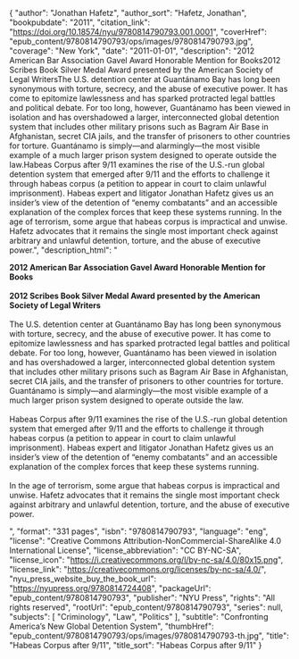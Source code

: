 {
  "author": "Jonathan Hafetz",
  "author_sort": "Hafetz, Jonathan",
  "bookpubdate": "2011",
  "citation_link": "https://doi.org/10.18574/nyu/9780814790793.001.0001",
  "coverHref": "epub_content/9780814790793/ops/images/9780814790793.jpg",
  "coverage": "New York",
  "date": "2011-01-01",
  "description": "2012 American Bar Association Gavel Award Honorable Mention for Books2012 Scribes Book Silver Medal Award presented by the American Society of Legal WritersThe U.S. detention center at Guant&#225;namo Bay has long been synonymous with torture, secrecy, and the abuse of executive power. It has come to epitomize lawlessness and has sparked protracted legal battles and political debate. For too long, however, Guant&#225;namo has been viewed in isolation and has overshadowed a larger, interconnected global detention system that includes other military prisons such as Bagram Air Base in Afghanistan, secret CIA jails, and the transfer of prisoners to other countries for torture. Guant&#225;namo is simply&#8212;and alarmingly&#8212;the most visible example of a much larger prison system designed to operate outside the law.Habeas Corpus after 9/11 examines the rise of the U.S.-run global detention system that emerged after 9/11 and the efforts to challenge it through habeas corpus (a petition to appear in court to claim unlawful imprisonment). Habeas expert and litigator Jonathan Hafetz gives us an insider&#8217;s view of the detention of &#8220;enemy combatants&#8221; and an accessible explanation of the complex forces that keep these systems running. In the age of terrorism, some argue that habeas corpus is impractical and unwise. Hafetz advocates that it remains the single most important check against arbitrary and unlawful detention, torture, and the abuse of executive power.",
  "description_html": "<p><b>2012 American Bar Association Gavel Award Honorable Mention for Books<br></b><br><b>2012 Scribes Book Silver Medal Award presented by the American Society of Legal Writers<br></b><br>The U.S. detention center at Guant&#225;namo Bay has long been synonymous with torture, secrecy, and the abuse of executive power. It has come to epitomize lawlessness and has sparked protracted legal battles and political debate. For too long, however, Guant&#225;namo has been viewed in isolation and has overshadowed a larger, interconnected global detention system that includes other military prisons such as Bagram Air Base in Afghanistan, secret CIA jails, and the transfer of prisoners to other countries for torture. Guant&#225;namo is simply&#8212;and alarmingly&#8212;the most visible example of a much larger prison system designed to operate outside the law.<br><br>Habeas Corpus after 9/11 examines the rise of the U.S.-run global detention system that emerged after 9/11 and the efforts to challenge it through habeas corpus (a petition to appear in court to claim unlawful imprisonment). Habeas expert and litigator Jonathan Hafetz gives us an insider&#8217;s view of the detention of &#8220;enemy combatants&#8221; and an accessible explanation of the complex forces that keep these systems running. <br><br>In the age of terrorism, some argue that habeas corpus is impractical and unwise. Hafetz advocates that it remains the single most important check against arbitrary and unlawful detention, torture, and the abuse of executive power.</p>",
  "format": "331 pages",
  "isbn": "9780814790793",
  "language": "eng",
  "license": "Creative Commons Attribution-NonCommercial-ShareAlike 4.0 International License",
  "license_abbreviation": "CC BY-NC-SA",
  "license_icon": "https://i.creativecommons.org/l/by-nc-sa/4.0/80x15.png",
  "license_link": "https://creativecommons.org/licenses/by-nc-sa/4.0/",
  "nyu_press_website_buy_the_book_url": "https://nyupress.org/9780814724408",
  "packageUrl": "epub_content/9780814790793",
  "publisher": "NYU Press",
  "rights": "All rights reserved",
  "rootUrl": "epub_content/9780814790793",
  "series": null,
  "subjects": [
    "Criminology",
    "Law",
    "Politics"
  ],
  "subtitle": "Confronting America’s New Global Detention System",
  "thumbHref": "epub_content/9780814790793/ops/images/9780814790793-th.jpg",
  "title": "Habeas Corpus after 9/11",
  "title_sort": "Habeas Corpus after 9/11"
}
